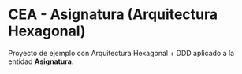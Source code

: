 # CEA - Asignatura (Arquitectura Hexagonal)
Proyecto de ejemplo con Arquitectura Hexagonal + DDD aplicado a la entidad **Asignatura**.
